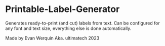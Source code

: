 # Printable-Label-Generator
Generates ready-to-print (and cut) labels from text. Can be configured for any font and text size, everything else is done automatically.

Made by Evan Werquin Aka. ultimatech
2023

